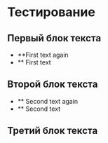 # Тестирование 

## Первый блок текста

* **First text again
* ** First text

## Второй блок текста


* ** Second text again
* ** Second text

## Третий блок текста
